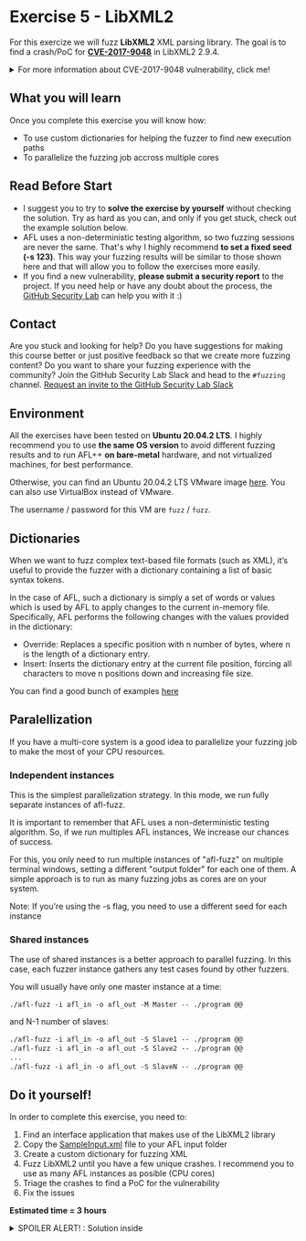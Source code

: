 # Exercise 5 - LibXML2

For this exercize we will fuzz **LibXML2** XML parsing library. The goal is to find a crash/PoC for [**CVE-2017-9048**](https://nvd.nist.gov/vuln/detail/CVE-2017-9048) in LibXML2 2.9.4. 

<details>
  <summary>For more information about CVE-2017-9048 vulnerability, click me!</summary>
  --------------------------------------------------------------------------------------------------------
  
  **CVE-2017-9048** is an stack buffer overflow vulnerability affecting the DTD validation functionality of LibXML2.
  
  A stack buffer overflow is a type of buffer overflow where the buffer being overwritten is allocated on the stack.
  
 As a result, a remote attacker can exploit this issue to execute arbitrary code within the context of an application using the affected library.

 You can find more information about stack buffer oveflow vulnerabilities at the following link: https://cwe.mitre.org/data/definitions/121.html
  
</details>

## What you will learn
Once you complete this exercise you will know how: 
- To use custom dictionaries for helping the fuzzer to find new execution paths
- To parallelize the fuzzing job accross multiple cores

## Read Before Start
- I suggest you to try to **solve the exercise by yourself** without checking the solution. Try as hard as you can, and only if you get stuck, check out the example solution below.
- AFL uses a non-deterministic testing algorithm, so two fuzzing sessions are never the same. That's why I highly recommend **to set a fixed seed (-s 123)**. This way your fuzzing results will be similar to those shown here and that will allow you to follow the exercises more easily.  
- If you find a new vulnerability, **please submit a security report** to the project. If you need help or have any doubt about the process, the [GitHub Security Lab](mailto:securitylab.github.com) can help you with it :)

## Contact
Are you stuck and looking for help? Do you have suggestions for making this course better or just positive feedback so that we create more fuzzing content?
Do you want to share your fuzzing experience with the community?
Join the GitHub Security Lab Slack and head to the `#fuzzing` channel. [Request an invite to the GitHub Security Lab Slack](mailto:securitylab-social@github.com?subject=Request%20an%20invite%20to%20the%20GitHub%20Security%20Lab%20Slack)

## Environment

All the exercises have been tested on **Ubuntu 20.04.2 LTS**. I highly recommend you to use **the same OS version** to avoid different fuzzing results and to run AFL++ **on bare-metal** hardware, and not virtualized machines, for best performance.

Otherwise, you can find an Ubuntu 20.04.2 LTS VMware image [here](https://drive.google.com/file/d/1_m1x-SHcm7Muov2mlmbbt8nkrMYp0Q3K/view?usp=sharing). You can also use VirtualBox instead of VMware.

The username / password for this VM are `fuzz` / `fuzz`.

## Dictionaries

When we want to fuzz complex text-based file formats (such as XML), it’s useful to provide the fuzzer with a dictionary containing a list of basic syntax tokens.

In the case of AFL, such a dictionary is simply a set of words or values which is used by AFL to apply changes to the current in-memory file. Specifically, AFL performs the following changes with the values provided in the dictionary:
- Override: Replaces a specific position with n number of bytes, where n is the length of a dictionary entry.
- Insert: Inserts the dictionary entry at the current file position, forcing all characters to move n positions down and increasing file size.

You can find a good bunch of examples [here](https://github.com/AFLplusplus/AFLplusplus/tree/stable/dictionaries)

## Paralellization

If you have a multi-core system is a good idea to parallelize your fuzzing job to make the most of your CPU resources.

### Independent instances

This is the simplest parallelization strategy. In this mode, we run fully separate instances of afl-fuzz.

It is important to remember that AFL uses a non-deterministic testing algorithm. So, if we run multiples AFL instances, We increase our chances of success.

For this, you only need to run multiple instances of "afl-fuzz" on multiple terminal windows, setting a different "output folder" for each one of them. A simple approach is to run as many fuzzing jobs as cores are on your system.

Note: If you're using the -s flag, you need to use a different seed for each instance

### Shared instances

The use of shared instances is a better approach to parallel fuzzing. In this case, each fuzzer instance gathers any test cases found by other fuzzers.

You will usually have only one master instance at a time:
```
./afl-fuzz -i afl_in -o afl_out -M Master -- ./program @@
```

and N-1 number of slaves:
```
./afl-fuzz -i afl_in -o afl_out -S Slave1 -- ./program @@
./afl-fuzz -i afl_in -o afl_out -S Slave2 -- ./program @@
...
./afl-fuzz -i afl_in -o afl_out -S SlaveN -- ./program @@
```

## Do it yourself!
In order to complete this exercise, you need to:
1) Find an interface application that makes use of the LibXML2 library
2) Copy the [SampleInput.xml](./SampleInput.xml) file to your AFL input folder
3) Create a custom dictionary for fuzzing XML
4) Fuzz LibXML2 until you have a few unique crashes. I recommend you to use as many AFL instances as posible (CPU cores)
5) Triage the crashes to find a PoC for the vulnerability
6) Fix the issues

**Estimated time = 3 hours**


<details>
  <summary>SPOILER ALERT! : Solution inside</summary>

### Download and build your target

Let's first get our fuzzing target. Create a new directory for the project you want to fuzz:
```
cd $HOME
mkdir Fuzzing_libxml2 && cd Fuzzing_libxml2
```

Download and uncompress libxml2-2.9.4.tar.gz
```
wget http://xmlsoft.org/download/libxml2-2.9.4.tar.gz
tar xvf libxml2-2.9.4.tar.gz && cd libxml2-2.9.4/
```

Build and install libxml2:
```
sudo apt-get install python-dev
CC=afl-clang-lto CXX=afl-clang-lto++ CFLAGS="-fsanitize=address" CXXFLAGS="-fsanitize=address" LDFLAGS="-fsanitize=address" ./configure --prefix="$HOME/Fuzzing_libxml2/libxml2-2.9.4/install" --disable-shared --without-debug --without-ftp --without-http --without-legacy --without-python LIBS='-ldl'
make -j$(nproc)
make install
```

Now, we can test that all is working OK with:
```
./xmllint --memory ./test/wml.xml
```

and you should see something like that

![](Images/Image1.png)
  
### Seed corpus creation

First of all, we need to get some XML samples. We're gonna use the **SampleInput.xml** provided in this repository:
```
mkdir afl_in && cd afl_in
wget asdf
cd ..
```
  
### Custom dictionary

Now, you need to create an XML dictionary. Alternatively, you can use the XML dictionary provided with AFL++: 
```
mkdir dictionaries && cd dictionaries
wget https://github.com/AFLplusplus/AFLplusplus/blob/stable/dictionaries/xml.dict
cd ..
```
### Fuzzing time
  
In order to catch the bug, is mandatory to enable the `--valid` parameter. I also set the dictionary path with the **-x flag** and enabled the deterministic mutations with the **-D flag** (only for the master fuzzer):

For example, I ran the fuzzer with the following command 
```
afl-fuzz -m none -i ./afl_in -o afl_out -s 123 -x xml.dict -D -M master -- ./xmllint --memory --noenc --nocdata --dtdattr --loaddtd --valid --xinclude @@
```

You can run another slave instance with:
```
afl-fuzz -m none -i ./afl_in -o afl_out -s 234 -S slave1 -- ./xmllint --memory --noenc --nocdata --dtdattr --loaddtd --valid --xinclude @@
```
  
**Are you interested in fuzzing command-line arguments?** Take a look to the following [blog post](https://securitylab.github.com/research/fuzzing-challenges-solutions-1/), to the "Fuzzing command-line arguments" section.

After a while, you should have multiple crashes:
  
![](Images/Image2.png)

### Triage
  
To debug a program built with ASan is so much easier than in the previous exercises. All you need to do is to feed the program with the crash file:
  
```
./xmllint --memory --noenc --nocdata --dtdattr --loaddtd --valid --xinclude './afl_out/default/crashes/id:000000,sig:06,src:003963,time:12456489,op:havoc,rep:4'
```

and you will get a nice summary of the crash, including the execution trace:
  
![](Images/Image3.png)  

### Fix the issue

The last step of the exercise is to fix the bug! Rebuild your target after the fix and check that your PoC don't crash the program anymore. This last part is left as exercise for the student.
  
  <details>
  <summary>Solution inside</summary>
   --------------------------------------------------------------------------------------------------
    
  Official fix:
  - https://github.com/GNOME/libxml2/commit/932cc9896ab41475d4aa429c27d9afd175959d74
    
   </details> 

Alternatively, you can download a newer version of LibXML, and check that the bug has been fixed.
  
</details>


